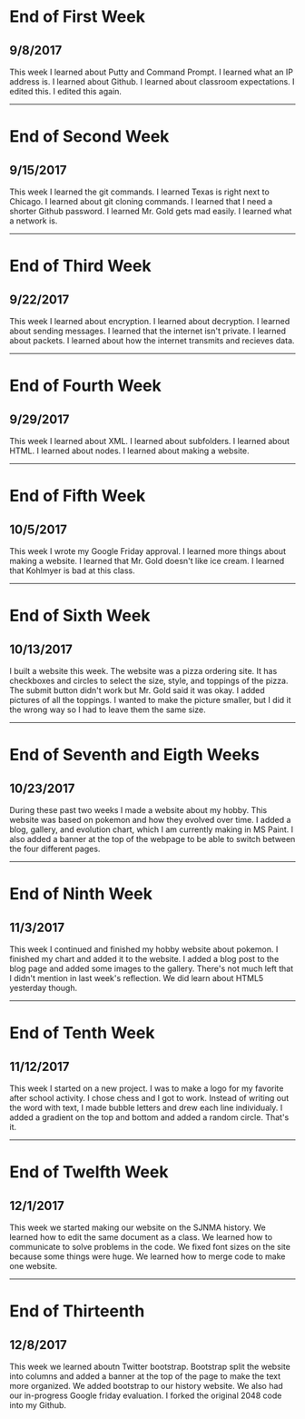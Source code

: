 # End of First Week
## 9/8/2017
This week I learned about Putty and Command Prompt. I learned what an IP address is. I learned about Github. I learned about classroom expectations.
I edited this. I edited this again.

---

# End of Second Week
## 9/15/2017
This week I learned the git commands. I learned Texas is right next to Chicago.
I learned about git cloning commands. I learned that I need a shorter Github
password. I learned Mr. Gold gets mad easily. I learned what a network is.

---

# End of Third Week
## 9/22/2017
This week I learned about encryption. I learned about decryption. I learned about sending messages. I learned that the internet isn't private. I learned
about packets. I learned about how the internet transmits and recieves data.

---

# End of Fourth Week
## 9/29/2017
This week I learned about XML. I learned about subfolders. I learned about 
HTML. I learned about nodes. I learned about making a website.

---

# End of Fifth Week
## 10/5/2017
This week I wrote my Google Friday approval. I learned more things about making a website. I learned that Mr. Gold doesn't like ice cream. 
I learned that Kohlmyer is bad at this class.

---

# End of Sixth Week
## 10/13/2017
I built a website this week. The website was a pizza ordering site. It has checkboxes and circles to select the size, style, and toppings of the pizza.
The submit button didn't work but Mr. Gold said it was okay. I added pictures of all the toppings. I wanted to make the picture smaller, but I did it the
wrong way so I had to leave them the same size.

---

# End of Seventh and Eigth Weeks
## 10/23/2017 
During these past two weeks I made a website about my hobby. This website was
based on pokemon and how they evolved over time. I added a blog, gallery, and
evolution chart, which I am currently making in MS Paint. I also added a
banner at the top of the webpage to be able to switch between the four 
different pages.

---

# End of Ninth Week
## 11/3/2017
This week I continued and finished my hobby website about pokemon. I finished 
my chart and added it to the website. I added a blog post to the blog page and
added some images to the gallery. There's not much left that I didn't mention 
in last week's reflection. We did learn about HTML5 yesterday though.

---

# End of Tenth Week
## 11/12/2017
This week I started on a new project. I was to make a logo for my favorite 
after school activity. I chose chess and I got to work. Instead of writing
out the word with text, I made bubble letters and drew each line individualy.
I added a gradient on the top and bottom and added a random circle. That's it.

---

# End of Twelfth Week
## 12/1/2017
This week we started making our website on the SJNMA history. We learned how
to edit the same document as a class. We learned how to communicate to solve 
problems in the code. We fixed font sizes on the site because some things
were huge. We learned how to merge code to make one website.

---
# End of Thirteenth
## 12/8/2017
This week we learned aboutn Twitter bootstrap. Bootstrap split the website
into columns and added a banner at the top of the page to make the text more
organized. We added bootstrap to our history website. We also had our 
in-progress Google friday evaluation. I forked the original 2048 code into my
Github.
